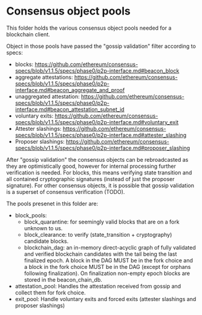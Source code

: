 # Consensus object pools

This folder holds the various consensus object pools needed for a blockchain client.

Object in those pools have passed the "gossip validation" filter according
to specs:
- blocks: https://github.com/ethereum/consensus-specs/blob/v1.1.5/specs/phase0/p2p-interface.md#beacon_block
- aggregate attestations: https://github.com/ethereum/consensus-specs/blob/v1.1.5/specs/phase0/p2p-interface.md#beacon_aggregate_and_proof
- unaggregated attestation: https://github.com/ethereum/consensus-specs/blob/v1.1.5/specs/phase0/p2p-interface.md#beacon_attestation_subnet_id
- voluntary exits: https://github.com/ethereum/consensus-specs/blob/v1.1.5/specs/phase0/p2p-interface.md#voluntary_exit
- Attester slashings: https://github.com/ethereum/consensus-specs/blob/v1.1.5/specs/phase0/p2p-interface.md#attester_slashing
- Proposer slashings: https://github.com/ethereum/consensus-specs/blob/v1.1.5/specs/phase0/p2p-interface.md#proposer_slashing

After "gossip validation" the consensus objects can be rebroadcasted as they are optimistically good, however for internal processing further verification is needed.
For blocks, this means verifying state transition and all contained cryptographic signatures (instead of just the proposer signature).
For other consensus objects, it is possible that gossip validation is a superset of consensus verification (TODO).

The pools presenet in this folder are:
- block_pools:
  - block_quarantine: for seemingly valid blocks that are on a fork unknown to us.
  - block_clearance: to verify (state_transition + cryptography) candidate blocks.
  - blockchain_dag: an in-memory direct-acyclic graph of fully validated and verified blockchain candidates with the tail being the last finalized epoch. A block in the DAG MUST be in the fork choice and a block in the fork choice MUST be in the DAG (except for orphans following finalization). On finalization non-empty epoch blocks are stored in the beacon_chain_db.
- attestation_pool:
  Handles the attestation received from gossip and collect them for fork choice.
- exit_pool:
  Handle voluntary exits and forced exits (attester slashings and proposer slashings)
